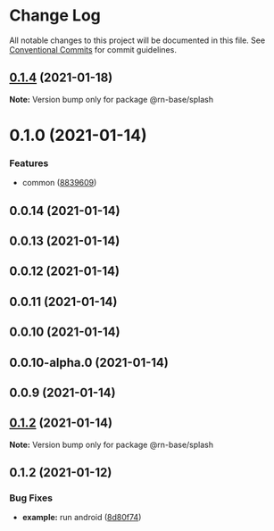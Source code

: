 # Change Log

All notable changes to this project will be documented in this file.
See [Conventional Commits](https://conventionalcommits.org) for commit guidelines.

## [0.1.4](https://github.com/danghungtb26/dvh-module/compare/@rn-base/splash@0.1.2...@rn-base/splash@0.1.4) (2021-01-18)

**Note:** Version bump only for package @rn-base/splash

# 0.1.0 (2021-01-14)

### Features

- common ([8839609](https://github.com/danghungtb26/dvh-module/commit/8839609e679534e58f8e0ec64134aa7a26c38773))

## 0.0.14 (2021-01-14)

## 0.0.13 (2021-01-14)

## 0.0.12 (2021-01-14)

## 0.0.11 (2021-01-14)

## 0.0.10 (2021-01-14)

## 0.0.10-alpha.0 (2021-01-14)

## 0.0.9 (2021-01-14)

## [0.1.2](https://github.com/danghungtb26/dvh-module/compare/@rn-base/splash@0.1.2...@rn-base/splash@0.1.2) (2021-01-14)

**Note:** Version bump only for package @rn-base/splash

## 0.1.2 (2021-01-12)

### Bug Fixes

- **example:** run android ([8d80f74](https://github.com/danghungtb26/splash/commit/8d80f7444c3dffa3ca836715359f7b839195bd44))
